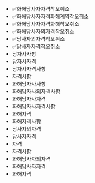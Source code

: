 - ✅화해당사자자격착오취소
- ✅화해당사자자격화해계약착오취소
- ✅화해당사자자격화해착오취소
- ✅화해당사자의자격착오취소
- ✅당사자의자격착오취소
- ✅당사자자격착오취소
- 당자사사항
- 당자사자격
- 당자사자격사항
- 자격사항
- 화해당자사사항
- 화해당자사의자격사항
- 화해당자사자격
- 화해당자사자격사항
- 화해자격
- 화해자격사항
- 당사자의자격
- 당사자자격
- 자격
- 자격사항
- 화해당사자의자격
- 화해당사자자격
- 화해자격
